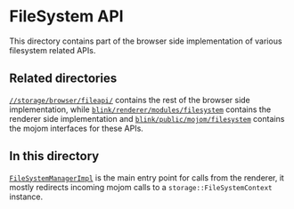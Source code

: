 # FileSystem API

This directory contains part of the browser side implementation of various
filesystem related APIs.

## Related directories

[`//storage/browser/fileapi/`](../../../storage/browser/fileapi) contains the
rest of the browser side implementation, while
[`blink/renderer/modules/filesystem`](../../../third_party/blink/renderer/modules/filesystem)
contains the renderer side implementation and
[`blink/public/mojom/filesystem`](../../../third_party/blink/public/mojom/filesystem)
contains the mojom interfaces for these APIs.

## In this directory

[`FileSystemManagerImpl`](file_system_manager_impl.h) is the main entry point
for calls from the renderer, it mostly redirects incoming mojom calls to a
`storage::FileSystemContext` instance.
